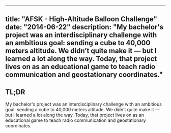 
---
title: "AFSK - High-Altitude Balloon Challenge"
date: "2014-06-22"
description: "My bachelor's project was an interdisciplinary challenge with an ambitious goal: sending a cube to 40,000 meters altitude.
We didn’t quite make it — but I learned a lot along the way.
Today, that project lives on as an educational game to teach radio communication and geostationary coordinates."
---

## TL;DR

My bachelor's project was an interdisciplinary challenge with an ambitious goal: sending a cube to 40,000 meters altitude.
We didn’t quite make it — but I learned a lot along the way.
Today, that project lives on as an educational game to teach radio communication and geostationary coordinates.
